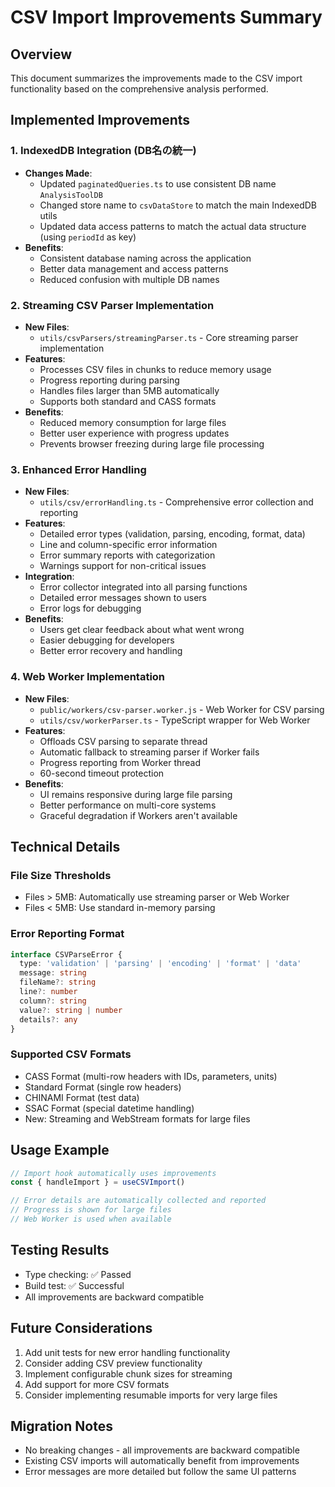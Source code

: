 # CSV Import Improvements Summary

## Overview
This document summarizes the improvements made to the CSV import functionality based on the comprehensive analysis performed.

## Implemented Improvements

### 1. IndexedDB Integration (DB名の統一)
- **Changes Made**:
  - Updated `paginatedQueries.ts` to use consistent DB name `AnalysisToolDB`
  - Changed store name to `csvDataStore` to match the main IndexedDB utils
  - Updated data access patterns to match the actual data structure (using `periodId` as key)
- **Benefits**:
  - Consistent database naming across the application
  - Better data management and access patterns
  - Reduced confusion with multiple DB names

### 2. Streaming CSV Parser Implementation
- **New Files**:
  - `utils/csvParsers/streamingParser.ts` - Core streaming parser implementation
- **Features**:
  - Processes CSV files in chunks to reduce memory usage
  - Progress reporting during parsing
  - Handles files larger than 5MB automatically
  - Supports both standard and CASS formats
- **Benefits**:
  - Reduced memory consumption for large files
  - Better user experience with progress updates
  - Prevents browser freezing during large file processing

### 3. Enhanced Error Handling
- **New Files**:
  - `utils/csv/errorHandling.ts` - Comprehensive error collection and reporting
- **Features**:
  - Detailed error types (validation, parsing, encoding, format, data)
  - Line and column-specific error information
  - Error summary reports with categorization
  - Warnings support for non-critical issues
- **Integration**:
  - Error collector integrated into all parsing functions
  - Detailed error messages shown to users
  - Error logs for debugging
- **Benefits**:
  - Users get clear feedback about what went wrong
  - Easier debugging for developers
  - Better error recovery and handling

### 4. Web Worker Implementation
- **New Files**:
  - `public/workers/csv-parser.worker.js` - Web Worker for CSV parsing
  - `utils/csv/workerParser.ts` - TypeScript wrapper for Web Worker
- **Features**:
  - Offloads CSV parsing to separate thread
  - Automatic fallback to streaming parser if Worker fails
  - Progress reporting from Worker thread
  - 60-second timeout protection
- **Benefits**:
  - UI remains responsive during large file parsing
  - Better performance on multi-core systems
  - Graceful degradation if Workers aren't available

## Technical Details

### File Size Thresholds
- Files > 5MB: Automatically use streaming parser or Web Worker
- Files < 5MB: Use standard in-memory parsing

### Error Reporting Format
```typescript
interface CSVParseError {
  type: 'validation' | 'parsing' | 'encoding' | 'format' | 'data'
  message: string
  fileName?: string
  line?: number
  column?: string
  value?: string | number
  details?: any
}
```

### Supported CSV Formats
- CASS Format (multi-row headers with IDs, parameters, units)
- Standard Format (single row headers)
- CHINAMI Format (test data)
- SSAC Format (special datetime handling)
- New: Streaming and WebStream formats for large files

## Usage Example

```typescript
// Import hook automatically uses improvements
const { handleImport } = useCSVImport()

// Error details are automatically collected and reported
// Progress is shown for large files
// Web Worker is used when available
```

## Testing Results
- Type checking: ✅ Passed
- Build test: ✅ Successful
- All improvements are backward compatible

## Future Considerations
1. Add unit tests for new error handling functionality
2. Consider adding CSV preview functionality
3. Implement configurable chunk sizes for streaming
4. Add support for more CSV formats
5. Consider implementing resumable imports for very large files

## Migration Notes
- No breaking changes - all improvements are backward compatible
- Existing CSV imports will automatically benefit from improvements
- Error messages are more detailed but follow the same UI patterns